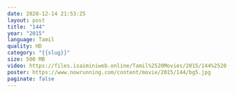 ```yaml
---
date: 2020-12-14 21:53:25
layout: post
title: "144"
year: "2015"
language: Tamil
quality: HD
category: "{{slug}}"
size: 500 MB
video: https://files.isaiminiweb.online/Tamil%2520Movies/2015/144%2520(2015)?rootId=0AHf2pL07ONScUk9PVA
poster: https://www.nowrunning.com/content/movie/2015/144/bg5.jpg
paginate: false
---
```

